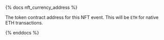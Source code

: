 {% docs nft_currency_address %}

The token contract address for this NFT event. This will be `ETH` for native ETH transactions. 

{% enddocs %}